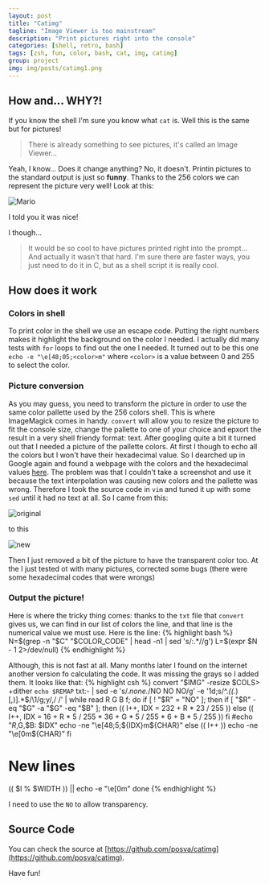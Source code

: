 ```yaml
---
layout: post
title: "Catimg"
tagline: "Image Viewer is too mainstream"
description: "Print pictures right into the console"
categories: [shell, retro, bash]
tags: [zsh, fun, color, bash, cat, img, catimg]
group: project
img: img/posts/catimg1.png
---
```


## How and... WHY?!
If you know the shell I'm sure you know what `cat` is. Well this is the same but for pictures!
>There is already something to see pictures, it's called an Image Viewer...

Yeah, I know... Does it change anything? No, it doesn't. Printin pictures to the standard output is just so __funny__.
Thanks to the 256 colors we can represent the picture very well! Look at this:

![Mario]({{BASE_PATH}}/img/posts/catimg1.png)

I told you it was nice!

I though...
>It would be so cool to have pictures printed right into the prompt...
And actually it wasn't that hard. I'm sure there are faster ways, you just need to do it in C, but as a shell script it is really cool.

## How does it work
### Colors in shell
To print color in the shell we use an escape code. Putting the right numbers makes it highlight the background on the color I needed.
I actually did many tests with `for` loops to find out the one I needed. It turned out to be this one `echo -e "\e[48;05;<color>m"` where `<color>` is a value between 0 and 255 to select the color.

### Picture conversion
As you may guess, you need to transform the picture in order to use the same color pallette used by the 256 colors shell. This is where ImageMagick comes in handy. `convert` will allow you to resize the picture to fit the console size, change the pallette to one of your choice and epxort the result in a very shell friendy format: text.
After googling quite a bit it turned out that I needed a picture of the pallette colors. At first I though to echo all the colors but I won't have their hexadecimal value. So I dearched up in Google again and found a webpage with the colors and the hexadecimal values [here](http://www.calmar.ws/vim/256-xterm-24bit-rgb-color-chart.html). The problem was that I couldn't take a screenshot and use it because the text interpolation was causing new colors and the pallette was wrong. Therefore I took the source code in `vim` and tuned it up with some `sed` until it had no text at all. So I came from this:

![original]({{BASE_PATH}}/img/posts/catimg2.png)

to this

![new]({{BASE_PATH}}/img/posts/catimg3.png)

Then I just removed a bit of the picture to have the transparent color too.
At the I just tested ot with many pictures, corrected some bugs (there were some hexadecimal codes that were wrongs)

### Output the picture!
Here is where the tricky thing comes: thanks to the `txt` file that `convert` gives us, we can find in our list of colors the line, and that line is the numerical value we must use. Here is the line:
{% highlight bash %}
N=$(grep -n "$C" "$COLOR_CODE" | head -n1 | sed 's/:.*//g')
L=$(expr $N - 1 2>/dev/null)
{% endhighlight %}

Although, this is not fast at all. Many months later I found on the internet another version fo calculating the code.
It was missing the grays so I added them. It looks like that:
{% highlight csh %}
convert "$IMG" -resize $COLS\> +dither `echo $REMAP` txt:- |
sed -e 's/.*none.*/NO NO NO/g' -e '1d;s/^.*(\(.*\)[,)].*$/\1/g;y/,/ /' |
while read R G B f; do
  if [ ! "$R" = "NO" ]; then
    if [ "$R" -eq "$G" -a "$G" -eq "$B" ]; then
      ((
      I++,
      IDX = 232 + R * 23 / 255
      ))
    else
      ((
      I++,
      IDX = 16
      + R * 5 / 255 * 36
      + G * 5 / 255 * 6
      + B * 5 / 255
      ))
    fi
    #echo "$R,$G,$B: $IDX"
    echo -ne "\e[48;5;${IDX}m${CHAR}"
  else
    (( I++ ))
    echo -ne "\e[0m${CHAR}"
  fi
  # New lines
  (( $I % $WIDTH )) || echo -e "\e[0m"
done
{% endhighlight %}

I need to use the `NO`  to allow transparency.


## Source Code
You can check the source at [https://github.com/posva/catimg](https://github.com/posva/catimg).

Have fun!
